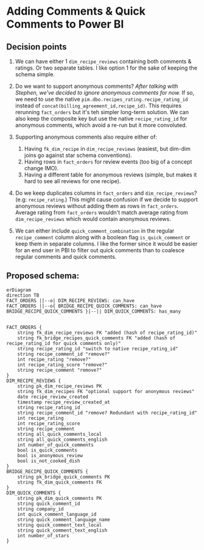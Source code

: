 # Adding Comments & Quick Comments to Power BI

## Decision points

1. We can have either 1 `dim_recipe_reviews` containing both comments & ratings. Or two separate tables. I like option 1 for the sake of keeping the schema simple.

2. Do we want to support anonymous comments? *After talking with Stephen, we've decided to ignore anonymous comments for now.* If so, we need to use the native `pim.dbo.recipes_rating.recipe_rating_id` instead of `concat(billing_agreement_id,recipe_id)`. This requires rerunning `fact_orders` but it's teh simpler long-term solution. We can also keep the composite key but use the native `recipe_rating_id` for anonymous comments, which avoid a re-run but it more convoluted.

3. Supporting anonymous comments also require either of:
    1. Having `fk_dim_recipe` in `dim_recipe_reviews` (easiest, but dim-dim joins go against star schema conventions).
    2. Having rows in `fact_orders` for review events (too big of a concept change IMO).
    3. Having a different table for anonymous reviews (simple, but makes it hard to see all reviews for one recipe).

4. Do we keep duplicates columns in `fact_orders` and `dim_recipe_reviews`? (e.g: `recipe_rating`.) This might cause confusion if we decide to support anonymous reviews without adding them as rows in `fact_orders`. Average rating from `fact_orders` wouldn't match average rating from `dim_recipe_reviews` which would contain anonymous reviews.

5. We can either include `quick_comment_combination` in the regular `recipe_comment` column along with a boolean flag `is_quick_comment` or keep them in separate columns. I like the former since it would be easier for an end user in PBI to filter out quick comments than to coalesce regular comments and quick comments.

## Proposed schema:

```mermaid
erDiagram
direction TB
FACT_ORDERS ||--o| DIM_RECIPE_REVIEWS: can_have
FACT_ORDERS ||--o{ BRIDGE_RECIPE_QUICK_COMMENTS: can_have
BRIDGE_RECIPE_QUICK_COMMENTS }|--|| DIM_QUICK_COMMENTS: has_many


FACT_ORDERS {
    string fk_dim_recipe_reviews FK "added (hash of recipe_rating_id)"
    string fk_bridge_recipes_quick_comments FK "added (hash of recipe_rating_id for quick comments only)"
    string recipe_rating_id "switch to native recipe_rating_id"
    string recipe_comment_id "remove?"
    int recipe_rating "remove?"
    int recipe_rating_score "remove?"
    string recipe_comment "remove?"
}
DIM_RECIPE_REVIEWS {
    string pk_dim_recipe_reviews PK
    string fk_dim_recipes FK "optional support for anonymous reviews"
    date recipe_review_created
    timestamp recipe_review_created_at
    string recipe_rating_id
    string recipe_comment_id "remove? Redundant with recipe_rating_id"
    int recipe_rating
    int recipe_rating_score
    string recipe_comment
    string all_quick_comments_local
    string all_quick_comments_english
    int number_of_quick_comments
    bool is_quick_comments
    bool is_anonymous_review
    bool is_not_cooked_dish
}
BRIDGE_RECIPE_QUICK_COMMENTS {
    string pk_bridge_quick_comments PK
    string fk_dim_quick_comments FK
}
DIM_QUICK_COMMENTS {
    string pk_dim_quick_comments PK
    string quick_comment_id 
    string company_id
    int quick_comment_language_id
    string quick_comment_language_name
    string quick_comment_text_local
    string quick_comment_text_english
    int number_of_stars
}
```
